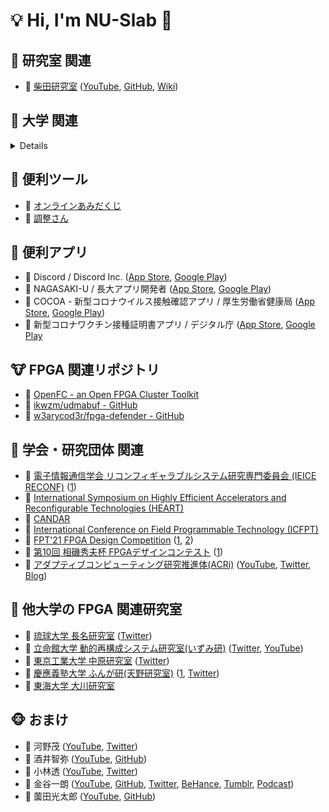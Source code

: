 # 💡 Hi, I'm NU-Slab 👋

## 🐼 研究室 関連

+ 🔗 [柴田研究室](http://slab.cis.nagasaki-u.ac.jp/)
    ([YouTube](https://www.youtube.com/channel/UCpryYG30B-3W4KIk7xDqjNg/),
     [GitHub](https://github.com/nu-slab/),
     [Wiki](http://slab.cis.nagasaki-u.ac.jp/wiki/))

## 🐨 大学 関連
<details>

+ 🔗 [長崎大学](https://www.nagasaki-u.ac.jp/)
    ([YouTube](https://www.youtube.com/user/NagasakiUniv),
     [Twitter](https://twitter.com/NU_kouhou))
+ 🔗 [長崎大学工学部・長崎大学大学院工学研究科](http://www.eng.nagasaki-u.ac.jp)
    ([YouTube](https://www.youtube.com/channel/UCO_xpbwdZi_leI-k_Kjd6Rg))
+ 🔗 [長崎大学工学部工学科 情報工学コース](https://www.cis.nagasaki-u.ac.jp/program/contents/index.html)
+ 🔗 [長崎大学 情報データ科学部](https://www.idsci.nagasaki-u.ac.jp/)
    ([YouTube](https://www.youtube.com/channel/UCb32qH4nu-Z9K_jVYCZVdjA),
     [Twitter](https://twitter.com/itrecurnagasaki))
+ 🔗 [長崎大学 主体的学習促進支援システム | LACS](https://lacs.nagasaki-u.ac.jp/)
+ 🔗 [長崎大学 学務情報システム | NU-Web](https://nuweb.nagasaki-u.ac.jp/)
+ 🔗 [長崎大学 出席管理システム](https://attend.nagasaki-u.ac.jp/)
+ 🔗 [長崎大学 情報通信基盤システム SSL VPN Service](https://v-conn.nagasaki-u.ac.jp/)
+ 🔗 [長崎大学 健康管理システム](https://hms.hc.nagasaki-u.ac.jp/)
+ 🔗 [長崎大学 ワクチン接種履歴システム](https://vhs.hc.nagasaki-u.ac.jp/)
</details>






## 🐻 便利ツール

+ 🔗 [オンラインあみだくじ](https://xn--l8j0c9d.com/)
+ 🔗 [調整さん](https://chouseisan.com/)


## 🐷 便利アプリ

+ 🔗 Discord / Discord Inc.
  ([App Store](https://apps.apple.com/jp/app/id985746746),
   [Google Play](https://play.google.com/store/apps/details?id=com.discord))
+ 🔗 NAGASAKI-U / 長大アプリ開発者
  ([App Store](https://apps.apple.com/jp/app/nagasaki-u/id1544014061),
   [Google Play](https://play.google.com/store/apps/details?id=jp.ac.nagasakiu.chodaiapp))
+ 🔗 COCOA - 新型コロナウイルス接触確認アプリ / 厚生労働省健康局
  ([App Store](https://apps.apple.com/jp/app/id1516764458),
   [Google Play](https://play.google.com/store/apps/details?id=jp.go.mhlw.covid19radar))
+ 🔗 新型コロナワクチン接種証明書アプリ / デジタル庁
  ([App Store](https://apps.apple.com/jp/app/id1593815264),
   [Google Play](https://play.google.com/store/apps/details?id=jp.go.digital.vrs.vpa)


## 🐮 FPGA 関連リポジトリ

+ 🔗 [OpenFC - an Open FPGA Cluster Toolkit](https://lut.eee.u-ryukyu.ac.jp/openfc/)
+ 🔗 [ikwzm/udmabuf - GitHub](https://github.com/ikwzm/udmabuf)
+ 🔗 [w3arycod3r/fpga-defender - GitHub](https://github.com/w3arycod3r/fpga-defender)


## 🐯 学会・研究団体 関連

+ 🔗 [電子情報通信学会 リコンフィギャラブルシステム研究専門委員会 (IEICE RECONF)](https://www.ieice.org/~reconf/)
    ([1](https://www.am.ics.keio.ac.jp/reconf/))
+ 🔗 [International Symposium on Highly Efficient Accelerators and Reconfigurable Technologies (HEART)](http://www.cs.tsukuba.ac.jp/~yoshiki/HEART/)
+ 🔗 [CANDAR](https://is-candar.org/)
+ 🔗 [International Conference on Field Programmable Technology (ICFPT)](http://www.icfpt.org/)
+ 🔗 [FPT'21 FPGA Design Competition](https://wp.rs.cs.okayama-u.ac.jp/design-contest-fpt2021/)
    ([1](https://parallel.auckland.ac.nz/fpt21/),
     [2](https://wwp.shizuoka.ac.jp/fpt-design-contest/ftp2x/))
+ 🔗 [第10回 相磯秀夫杯 FPGAデザインコンテスト](https://wp.rs.cs.okayama-u.ac.jp/design-contest-aiso10/)
    ([1](https://wwp.shizuoka.ac.jp/fpt-design-contest/aiso10/))
+ 🔗 [アダプティブコンピューティング研究推進体(ACRi)](https://www.acri.c.titech.ac.jp/wp/)
    ([YouTube](https://www.youtube.com/channel/UCL15_5A9JKcVrmFUcMto6-Q),
     [Twitter](https://twitter.com/kise_acri),
     [Blog](https://www.acri.c.titech.ac.jp/wordpress/))


## 🦊 他大学の FPGA 関連研究室

+ 🔗 [琉球大学 長名研究室](http://mux.eee.u-ryukyu.ac.jp/projects.html.ja)
    ([Twitter](https://twitter.com/debugordie))
+ 🔗 [立命館大学 動的再構成システム研究室(いずみ研)](http://www.ritsumei.ac.jp/se/re/izumilab/)
    ([Twitter](https://twitter.com/izumitomonori),
     [YouTube](https://www.youtube.com/channel/UCi6M9zxJZTX-NXIkA8-kMLw))
+ 🔗 [東京工業大学 中原研究室](http://naklab.wpblog.jp/)
    ([Twitter](https://twitter.com/HirokiNakahara5))
+ 🔗 [慶應義塾大学 ふんが研(天野研究室)](https://www.am.ics.keio.ac.jp/b3web/)
    ([1](https://www.am.ics.keio.ac.jp/wp/),
     [Twitter](https://twitter.com/hungalab))
+ 🔗 [東海大学 大川研究室](https://sites.google.com/view/ohkawalab)


## 🐵 おまけ

+ 🔗 河野茂
  ([YouTube](https://www.youtube.com/channel/UCye1weqCkLbKtwmbBIXhD7A),
   [Twitter](https://twitter.com/ShigeruKohno))
+ 🔗 酒井智弥
  ([YouTube](https://www.youtube.com/playlist?list=PLqcsCBw9njgBZDP-VsYt6hjROK8mhrmOa),
   [GitHub](https://github.com/tsakailab))
+ 🔗 小林透
  ([YouTube](https://www.youtube.com/user/kluger2toto),
   [Twitter](https://twitter.com/intellirobo))
+ 🔗 金谷一朗
  ([YouTube](https://www.youtube.com/c/kanayafrica),
   [GitHub](https://github.com/kanaya),
   [Twitter](https://twitter.com/kanaya),
   [BeHance](https://www.behance.net/kanaya),
   [Tumblr](https://madlab.tumblr.com/),
   [Podcast](https://www.steam.fm/))
+ 🔗 薗田光太郎
  ([YouTube](https://youtube.com/c/KotaroSonoda),
   [GitHub](https://github.com/helmenov))

